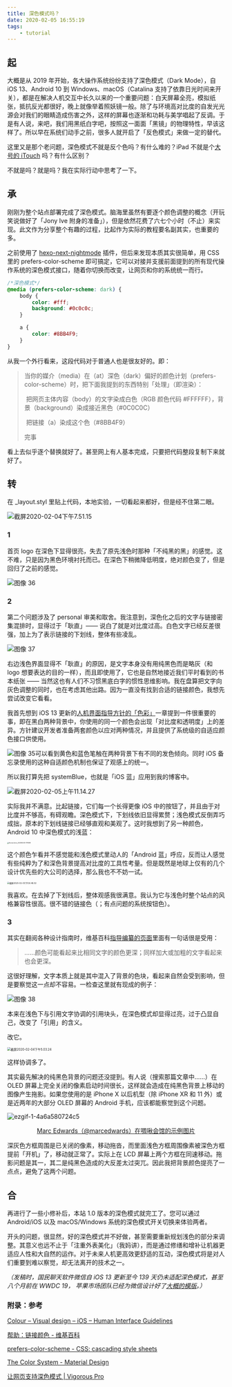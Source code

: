 ```yaml
---
title: 深色模式吗？
date: 2020-02-05 16:55:19
tags: 
	- tutorial
---
```


## 起

大概是从 2019 年开始，各大操作系统纷纷支持了深色模式（Dark Mode），自 iOS 13、Android 10 到 Windows、macOS（Catalina 支持了依靠日光时间来开关），都是在解决人机交互中长久以来的一个重要问题：白天屏幕全亮，模拟纸张，抵抗反光都很好，晚上就像举着照妖镜一般。除了与环境高对比度的自发光光源会对我们的眼睛造成伤害之外，这样的屏幕也逐渐和功耗与美学唱起了反调。于是有人说，来吧，我们用黑纸白字吧，按照这一面面「黑镜」的物理特性，早该这样了。所以早在系统们动手之前，很多人就开启了「反色模式」来做一定的替代。

这里又是那个老问题，深色模式不就是反个色吗？有什么难的？iPad 不就是个[大号的 iTouch](http://tech.sina.com.cn/n/2010-01-28/10401232617.shtml) 吗？有什么区别？<!-- more -->

不就是吗？就是吗？我在实际行动中思考了一下。

## 承

刚刚为整个站点部署完成了深色模式。脑海里虽然有要逐个颜色调整的概念（开玩笑说做好了「Jony Ive 附身的准备」），但是依然花费了六七个小时（不止）来实现。此文作为分享整个有趣的过程，比起作为实际的教程要名副其实，也重要的多。

之前使用了 [hexo-next-nightmode](https://github.com/1v9/hexo-next-nightmode) 插件，但后来发现本质其实很简单，用 CSS 里的 prefers-color-scheme 即可搞定，它可以对接并支援前面提到的所有现代操作系统的深色模式接口，随着你切换而改变，让网页和你的系统统一而行。

```css
/*深色模式*/
@media (prefers-color-scheme: dark) {
    body {
        color: #fff;
        background: #0c0c0c;
    }

    a {
        color: #8BB4F9;
    }
}
```

从我一个外行看来，这段代码对于普通人也是很友好的。即：

> 当你的媒介（media）在（at）深色（dark）偏好的颜色计划（prefers-color-scheme）时，把下面我提到的东西特别「处理」（即渲染）： 
>
> ​	把网页主体内容（body）的文字染成白色（RGB 颜色代码 #FFFFFF），背景（background）染成接近黑色（#0C0C0C）
>
> ​	把链接（a）染成这个色（#8BB4F9）
>
> 完事

看上去似乎逐个替换就好了。甚至网上有人基本完成，只要把代码整段复制下来就好了。

## 转

在 _layout.styl 里贴上代码，本地实验，一切看起来都好，但是经不住第二眼。

![截屏2020-02-04下午7.51.15](https://tva1.sinaimg.cn/large/006tNbRwgy1gbljy1ydi4j31780u0aeg.jpg)

### 1

首页 logo 在深色下显得很亮，失去了原先浅色时那种「不纯黑的黑」的感觉。这不难，只是因为黑色环境衬托而已。在深色下稍微降低明度，绝对颜色变了，但是回归了之前的感觉。

![图像 36](https://tva1.sinaimg.cn/large/006tNbRwgy1gbljy56wu5j30ty0m4dge.jpg)

### 2

第二个问题涉及了 personal 审美和取舍。我注意到，深色化之后的文字与链接密集混排时，显得过于「耿直」—— 说白了就是对比度过高。白色文字已经反差很强，加上为了表示链接的下划线，整体有些凌乱。

![图像 37](https://tva1.sinaimg.cn/large/006tNbRwgy1gbljy1dr8ej31uc0rcn85.jpg)

右边浅色界面显得不「耿直」的原因，是文字本身没有用纯黑色而是略灰（和 logo 想要表达的目的一样），而且即使用了，它也是自然地接近我们平时看到的书本纸张 —— 当然这也有人们不习惯黑底白字的惯性思维影响。我在盘算把文字向灰色调整的同时，也在考虑其他出路。因为一直没有找到合适的链接颜色，我想先尝试改变它看看。

我首先想到 iOS 13 更新的[人机界面指导方针的「色彩」](https://developer.apple.com/design/human-interface-guidelines/ios/visual-design/color/#dynamic-system-colors)一章提到一件很重要的事，即在黑白两种背景中，你使用的同一个颜色会出现「对比度和透明度」上的差异。方针建议开发者准备两套颜色以应对两种情况，并且提供了系统级的自适应颜色接口供使用。

![图像 35](https://i.imgur.com/3WQl1sM.jpg)可以看到黄色和蓝色笔触在两种背景下有不同的发色倾向。同时 iOS 备忘录使用的这种自适颜色机制也保证了观感上的统一。

所以我打算先把 systemBlue，也就是「iOS 蓝」应用到我的博客中。

<img src="https://i.imgur.com/sI6XRQ7.png" alt="截屏2020-02-05上午11.14.27"  style="display: inline-block" />


实际我并不满意。比起链接，它们每一个长得更像 iOS 中的按钮了，并且由于对比度并不够高，有碍观瞻。深色模式下，下划线依旧显得累赘；浅色模式反倒弄巧成拙，原本的下划线链接已经够直观和美观了。这时我想到了另一种颜色， Android 10 中深色模式的浅蓝：

<img src="https://i.imgur.com/anWS0F4.png" alt="Screenshot_20200205-111608" style="zoom: 25%;" />

这个颜色乍看并不感觉能和浅色模式里动人的「Android 蓝」呼应，反而让人感觉有些纯粹为了和深色背景提高对比度的工具性考量。但是既然是地球上仅有的几个设计优先些的大公司的选择，那么我也不不妨一试。

<img src="https://tva1.sinaimg.cn/large/006tNbRwgy1gbljy3rnuxj311g0u0qcf.jpg" alt="截屏2020-02-03下午6.46.02" style="zoom: 33%;" />

我喜欢。在去掉了下划线后，整体观感我很满意。我认为它与浅色时整个站点的风格兼容性很高。很不错的链接色（；有点问题的系统按钮色）。

### 3

其实在翻阅各种设计指南时，维基百科[指导编纂的页面](https://zh.wikipedia.org/wiki/Help:链接颜色)里面有一句话很是受用：

> ……颜色可能看起来比相同文字的颜色更深；同样加大或加粗的文字看起来也会更深。

这很好理解，文字本质上就是其中混入了背景的色块，看起来自然会受到影响，但是要察觉这一点却不容易。一检查这里就有现成的例子：

![图像 38](https://tva1.sinaimg.cn/large/006tNbRwgy1gbljy5pgg6j318z0i1jt3.jpg)

本来在浅色下与引用文字协调的引用块头，在深色模式却显得过亮，过于凸显自己，改变了「引用」的含义。

改它。

<img src="https://tva1.sinaimg.cn/large/006tNbRwgy1gbljy47ba7j30jo0cywf9.jpg" alt="截屏2020-02-04下午5.03.24" style="zoom:50%;" />

这样协调多了。

其实最先解决的纯黑色背景的问题还没提到。有人说（搜索那篇文章中……）在 OLED 屏幕上完全关闭的像素启动时间很长，这样就会造成在纯黑色背景上移动的图像产生拖影。如果您使用的是 iPhone X 以后机型（除 iPhone XR 和 11 外）或是近两年的大部分 OLED 屏幕的 Android 手机，应该都能察觉到这个问题。

![ezgif-1-4a6a580724c5](https://i.imgur.com/5UAGPON.gif)

<center><a href="https://twitter.com/marcedwards/status/1053519077958803456">Marc Edwards（@marcedwards）在啁啾会馆的示例图片</a></center>

深灰色方框周围是已关闭的像素，移动拖沓，而里面浅色方框周围像素被深色方框提前「开机」了，移动就正常了。实际上在 LCD 屏幕上两个方框在同速移动。拖影问题是其一，其二是纯黑色造成的大反差太过突兀。因此我把背景颜色提亮了一点点，避免了这两个问题。



## 合

再进行了一些小修补后，本站 1.0 版本的深色模式就完工了。您可以通过 Android/iOS 以及 macOS/Windows 系统的深色模式开关切换来体验两者。

开头的问题，很显然，好的深色模式并不好做，甚至需要重新规划浅色的部分来调整。其意义也远不止于「注重外表美化」（我妈讲），而是通过修缮和增补让机器更适应人性和大自然的运作。对于未来人机更高效更舒适的互动，深色模式将是对人们重要到难以察觉，却无法离开的技术之一。

*（发稿时，国民聊天软件微信自 iOS 13 更新至今 139 天仍未适配深色模式，甚至八个月前在 WWDC 19， 苹果市场团队已经为微信设计好了[大概的模版](https://twitter.com/ilbkiki/status/1178319509725171712?s=20)。）*
<br>
### 附录：参考

[Colour – Visual design – iOS – Human Interface Guidelines](https://developer.apple.com/design/human-interface-guidelines/ios/visual-design/color/#dynamic-system-colors)

[帮助：链接颜色 - 维基百科](https://zh.wikipedia.org/wiki/Help:链接颜色)

[prefers-color-scheme - CSS: cascading style sheets](https://developer.mozilla.org/en-US/docs/Web/CSS/@media/prefers-color-scheme)

[The Color System - Material Design](https://material.io/design/color/the-color-system.html#)

[让网页支持深色模式 | Vigorous Pro](https://www.wevg.org/archives/add-darkmode-support/)

